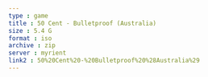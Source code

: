 ```yaml
---
type : game
title : 50 Cent - Bulletproof (Australia)
size : 5.4 G
format : iso
archive : zip
server : myrient
link2 : 50%20Cent%20-%20Bulletproof%20%28Australia%29
---
```

